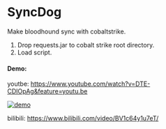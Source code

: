 # SyncDog
Make bloodhound sync with cobaltstrike.  

1. Drop requests.jar to cobalt strike root directory.  
2. Load script.  

#### Demo:  
youtbe: https://www.youtube.com/watch?v=DTE-CDIOpAg&feature=youtu.be  

[![demo](https://github.com/Lz1y/SyncDog/blob/master/image.png?raw=true)](https://www.youtube.com/watch?v=DTE-CDIOpAg&feature=youtu.be)


bilibili: https://www.bilibili.com/video/BV1c64y1u7eT/  



